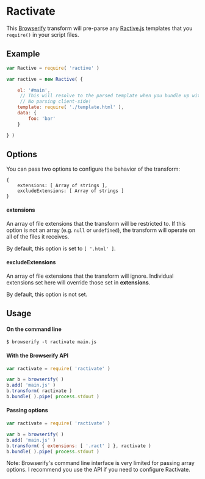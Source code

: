 # Ractivate

This [Browserify](https://github.com/substack/node-browserify) transform will pre-parse any [Ractive.js](https://github.com/ractivejs/ractive) templates that you `require()` in your script files.

## Example

```javascript
var Ractive = require( 'ractive' )

var ractive = new Ractive( {

    el: '#main',
     // This will resolve to the parsed template when you bundle up with Browserify.
     // No parsing client-side!
    template: require( './template.html' ),
    data: {
        foo: 'bar'
    }

} )
```

## Options

You can pass two options to configure the behavior of the transform:

```
{
    extensions: [ Array of strings ],
    excludeExtensions: [ Array of strings ]
}
```

#### extensions

An array of file extensions that the transform will be restricted to. If this option is not an array (e.g. `null` or `undefined`), the transform will operate on all of the files it receives.

By default, this option is set to `[ '.html' ]`.

#### excludeExtensions

An array of file extensions that the transform will ignore. Individual extensions set here will override those set in **extensions**.

By default, this option is not set.

## Usage

#### On the command line 

```shell
$ browserify -t ractivate main.js
```

#### With the Browserify API

```javascript
var ractivate = require( 'ractivate' )

var b = browserify( )
b.add( 'main.js' )
b.transform( ractivate )
b.bundle( ).pipe( process.stdout )
```

#### Passing options

```javascript
var ractivate = require( 'ractivate' )

var b = browserify( )
b.add( 'main.js' )
b.transform( { extensions: [ '.ract' ] }, ractivate )
b.bundle( ).pipe( process.stdout )
```

Note: Browserify's command line interface is very limited for passing array options. I recommend you use the API if you need to configure Ractivate.
